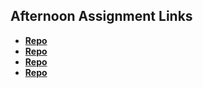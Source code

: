 ## Afternoon Assignment Links

* **[Repo](https://github.com/jarrettcameron03/<ASSIGNMENT_REPO>)**
* **[Repo](https://github.com/jarrettcameron03/<ASSIGNMENT_REPO>)**
* **[Repo](https://github.com/jarrettcameron03/<ASSIGNMENT_REPO>)**
* **[Repo](https://github.com/jarrettcameron03/<ASSIGNMENT_REPO>)**
